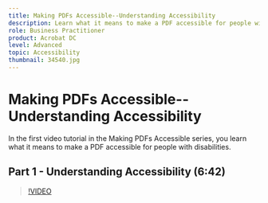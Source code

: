 ```yaml
---
title: Making PDFs Accessible--Understanding Accessibility
description: Learn what it means to make a PDF accessible for people with disabilities
role: Business Practitioner
product: Acrobat DC
level: Advanced
topic: Accessibility
thumbnail: 34540.jpg
---
```


# Making PDFs Accessible--Understanding Accessibility

In the first video tutorial in the Making PDFs Accessible series, you learn what it means to make a PDF accessible for people with disabilities.

## Part 1 - Understanding Accessibility (6:42)

>[!VIDEO](https://video.tv.adobe.com/v/34540)
